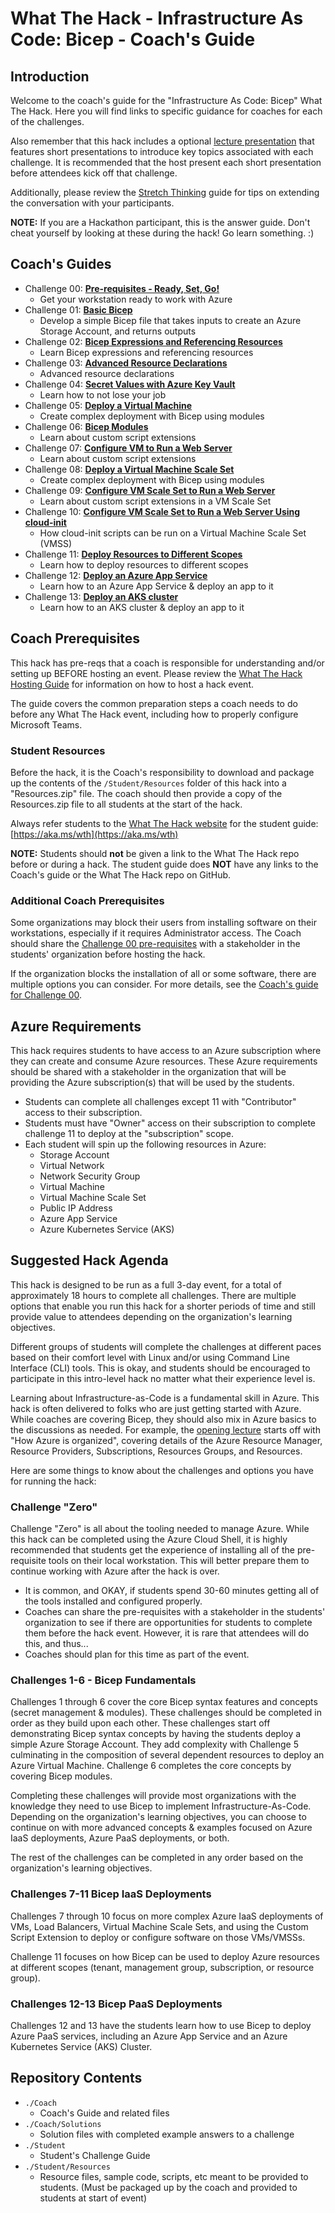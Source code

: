 # What The Hack - Infrastructure As Code: Bicep - Coach's Guide

## Introduction
Welcome to the coach's guide for the "Infrastructure As Code: Bicep" What The Hack. Here you will find links to specific guidance for coaches for each of the challenges.

Also remember that this hack includes a optional [lecture presentation](WTH-IaC-Bicep-Lectures.pptx) that features short presentations to introduce key topics associated with each challenge. It is recommended that the host present each short presentation before attendees kick off that challenge.

Additionally, please review the [Stretch Thinking](Solution-Stretch-Thinking.md) guide for tips on extending the conversation with your participants.

**NOTE:** If you are a Hackathon participant, this is the answer guide.  Don't cheat yourself by looking at these during the hack!  Go learn something. :)

## Coach's Guides
- Challenge 00: **[Pre-requisites - Ready, Set, Go!](Solution-00.md)**
   - Get your workstation ready to work with Azure
- Challenge 01: **[Basic Bicep](Solution-01.md)**
   - Develop a simple Bicep file that takes inputs to create an Azure Storage Account, and returns outputs
- Challenge 02: **[Bicep Expressions and Referencing Resources](Solution-02.md)**
   - Learn Bicep expressions and referencing resources
- Challenge 03: **[Advanced Resource Declarations](Solution-03.md)**
   - Advanced resource declarations
- Challenge 04: **[Secret Values with Azure Key Vault](Solution-04.md)**
   - Learn how to not lose your job
- Challenge 05: **[Deploy a Virtual Machine](Solution-05.md)**
   - Create complex deployment with Bicep using modules
- Challenge 06: **[Bicep Modules](Solution-06.md)**
   - Learn about custom script extensions
- Challenge 07: **[Configure VM to Run a Web Server](Solution-07.md)** 
   - Learn about custom script extensions
- Challenge 08: **[Deploy a Virtual Machine Scale Set](Solution-08.md)**
   - Create complex deployment with Bicep using modules
- Challenge 09: **[Configure VM Scale Set to Run a Web Server](Solution-09.md)**
   - Learn about custom script extensions in a VM Scale Set
- Challenge 10: **[Configure VM Scale Set to Run a Web Server Using cloud-init](Solution-10.md)**
   - How cloud-init scripts can be run on a Virtual Machine Scale Set (VMSS)
- Challenge 11: **[Deploy Resources to Different Scopes](Solution-11.md)**
   - Learn how to deploy resources to different scopes
- Challenge 12: **[Deploy an Azure App Service](Solution-12.md)**
   - Learn how to an Azure App Service & deploy an app to it   
- Challenge 13: **[Deploy an AKS cluster](Solution-13.md)**
   - Learn how to an AKS cluster & deploy an app to it 

## Coach Prerequisites

This hack has pre-reqs that a coach is responsible for understanding and/or setting up BEFORE hosting an event. Please review the [What The Hack Hosting Guide](https://aka.ms/wthhost) for information on how to host a hack event.

The guide covers the common preparation steps a coach needs to do before any What The Hack event, including how to properly configure Microsoft Teams.

### Student Resources

Before the hack, it is the Coach's responsibility to download and package up the contents of the `/Student/Resources` folder of this hack into a "Resources.zip" file. The coach should then provide a copy of the Resources.zip file to all students at the start of the hack.

Always refer students to the [What The Hack website](https://aka.ms/wth) for the student guide: [https://aka.ms/wth](https://aka.ms/wth)

**NOTE:** Students should **not** be given a link to the What The Hack repo before or during a hack. The student guide does **NOT** have any links to the Coach's guide or the What The Hack repo on GitHub.

### Additional Coach Prerequisites

Some organizations may block their users from installing software on their workstations, especially if it requires Administrator access. The Coach should share the [Challenge 00 pre-requisites](../Student/Challenge-00.md) with a stakeholder in the students' organization before hosting the hack. 

If the organization blocks the installation of all or some software, there are multiple options you can consider. For more details, see the [Coach's guide for Challenge 00](Solution-00.md).

## Azure Requirements

This hack requires students to have access to an Azure subscription where they can create and consume Azure resources. These Azure requirements should be shared with a stakeholder in the organization that will be providing the Azure subscription(s) that will be used by the students.

- Students can complete all challenges except 11 with "Contributor" access to their subscription.
- Students must have "Owner" access on their subscription to complete challenge 11 to deploy at the "subscription" scope.
- Each student will spin up the following resources in Azure:
   - Storage Account
   - Virtual Network
   - Network Security Group
   - Virtual Machine
   - Virtual Machine Scale Set
   - Public IP Address
   - Azure App Service
   - Azure Kubernetes Service (AKS)

## Suggested Hack Agenda

This hack is designed to be run as a full 3-day event, for a total of approximately 18 hours to complete all challenges. There are multiple options that enable you run this hack for a shorter periods of time and still provide value to attendees depending on the organization's learning objectives. 

Different groups of students will complete the challenges at different paces based on their comfort level with Linux and/or using Command Line Interface (CLI) tools. This is okay, and students should be encouraged to participate in this intro-level hack no matter what their experience level is.

Learning about Infrastructure-as-Code is a fundamental skill in Azure. This hack is often delivered to folks who are just getting started with Azure. While coaches are covering Bicep, they should also mix in Azure basics to the discussions as needed.  For example, the [opening lecture](WTH-IaC-Bicep-Lectures.pptx?raw=true) starts off with "How Azure is organized", covering details of the Azure Resource Manager, Resource Providers, Subscriptions, Resources Groups, and Resources.

Here are some things to know about the challenges and options you have for running the hack:

### Challenge "Zero"

Challenge "Zero" is all about the tooling needed to manage Azure.  While this hack can be completed using the Azure Cloud Shell, it is highly recommended that students get the experience of installing all of the pre-requisite tools on their local workstation. This will better prepare them to continue working with Azure after the hack is over.

- It is common, and OKAY, if students spend 30-60 minutes getting all of the tools installed and configured properly.
- Coaches can share the pre-requisites with a stakeholder in the students' organization to see if there are opportunities for students to complete them before the hack event. However, it is rare that attendees will do this, and thus...
- Coaches should plan for this time as part of the event. 

### Challenges 1-6 - Bicep Fundamentals

Challenges 1 through 6 cover the core Bicep syntax features and concepts (secret management & modules). These challenges should be completed in order as they build upon each other. These challenges start off demonstrating Bicep syntax concepts by having the students deploy a simple Azure Storage Account. They add complexity with Challenge 5 culminating in the composition of several dependent resources to deploy an Azure Virtual Machine. Challenge 6 completes the core concepts by covering Bicep modules.

Completing these challenges will provide most organizations with the knowledge they need to use Bicep to implement Infrastructure-As-Code. Depending on the organization's learning objectives, you can choose to continue on with more advanced concepts & examples focused on Azure IaaS deployments, Azure PaaS deployments, or both. 

The rest of the challenges can be completed in any order based on the organization's learning objectives.

### Challenges 7-11 Bicep IaaS Deployments

Challenges 7 through 10 focus on more complex Azure IaaS deployments of VMs, Load Balancers, Virtual Machine Scale Sets, and using the Custom Script Extension to deploy or configure software on those VMs/VMSSs. 

Challenge 11 focuses on how Bicep can be used to deploy Azure resources at different scopes (tenant, management group, subscription, or resource group). 

### Challenges 12-13 Bicep PaaS Deployments

Challenges 12 and 13 have the students learn how to use Bicep to deploy Azure PaaS services, including an Azure App Service and an Azure Kubernetes Service (AKS) Cluster.

## Repository Contents

- `./Coach`
  - Coach's Guide and related files
- `./Coach/Solutions`
  - Solution files with completed example answers to a challenge
- `./Student`
  - Student's Challenge Guide
- `./Student/Resources`
  - Resource files, sample code, scripts, etc meant to be provided to students. (Must be packaged up by the coach and provided to students at start of event)

